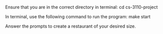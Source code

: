 Ensure that you are in the correct directory in terminal:
cd cs-3110-project

In terminal, use the following command to run the program:
make start

Answer the prompts to create a restaurant of your desired size.